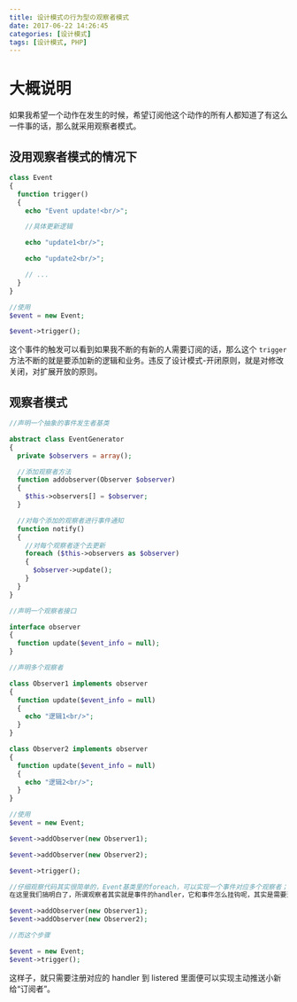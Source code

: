 ```yaml
---
title: 设计模式の行为型の观察者模式
date: 2017-06-22 14:26:45
categories: [设计模式]
tags: [设计模式, PHP]
---
```


# 大概说明

如果我希望一个动作在发生的时候，希望订阅他这个动作的所有人都知道了有这么一件事的话，那么就采用观察者模式。

## 没用观察者模式的情况下

```PHP
class Event
{
  function trigger()
  {
    echo "Event update!<br/>";

    //具体更新逻辑

    echo "update1<br/>";

    echo "update2<br/>";

    // ...
  }
}

//使用
$event = new Event;

$event->trigger();
```

这个事件的触发可以看到如果我不断的有新的人需要订阅的话，那么这个 `trigger` 方法不断的就是要添加新的逻辑和业务。违反了设计模式-开闭原则，就是对修改关闭，对扩展开放的原则。

<!-- more -->

## 观察者模式

```PHP
//声明一个抽象的事件发生者基类

abstract class EventGenerator
{
  private $observers = array();

  //添加观察者方法
  function addobserver(Observer $observer)
  {
    $this->observers[] = $observer;
  }

  //对每个添加的观察者进行事件通知
  function notify()
  {
    //对每个观察者逐个去更新
    foreach ($this->observers as $observer)
    {
      $observer->update();
    }
  }
}
```

```PHP
//声明一个观察者接口

interface observer
{
  function update($event_info = null);
}
```

```PHP
//声明多个观察者

class Observer1 implements observer
{
  function update($event_info = null)
  {
    echo "逻辑1<br/>";
  }
}

class Observer2 implements observer
{
  function update($event_info = null)
  {
    echo "逻辑2<br/>";
  }
}
```

```PHP
//使用
$event = new Event;

$event->addObserver(new Observer1);

$event->addObserver(new Observer2);

$event->trigger();

//仔细观察代码其实很简单的，Event基类里的foreach，可以实现一个事件对应多个观察者；
在这里我们搞明白了，所谓观察者其实就是事件的handler，它和事件怎么挂钩呢，其实是需要注册一下；

$event->addObserver(new Observer1);
$event->addObserver(new Observer2);

//而这个步骤

$event = new Event;
$event->trigger();
```

这样子，就只需要注册对应的 handler 到 listered 里面便可以实现主动推送小新给“订阅者”。
